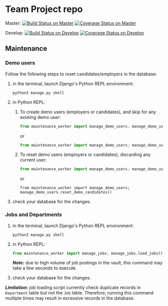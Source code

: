 # Team Project repo


Master: 
[![Build Status on Master](https://travis-ci.com/gcivil-nyu-org/fall2019-cs-gy-6063-team-one.svg?token=amzqTtkAvZH6KRzygZox&branch=master)](https://travis-ci.com/gcivil-nyu-org/fall2019-cs-gy-6063-team-one)
[![Coverage Status on Master](https://coveralls.io/repos/github/gcivil-nyu-org/fall2019-cs-gy-6063-team-one/badge.svg?branch=master&service=github)](https://coveralls.io/github/gcivil-nyu-org/fall2019-cs-gy-6063-team-one?branch=master&service=github)

Develop: 
[![Build Status on Develop](https://travis-ci.com/gcivil-nyu-org/fall2019-cs-gy-6063-team-one.svg?token=amzqTtkAvZH6KRzygZox&branch=develop)](https://travis-ci.com/gcivil-nyu-org/fall2019-cs-gy-6063-team-one)
[![Coverage Status on Develop](https://coveralls.io/repos/github/gcivil-nyu-org/fall2019-cs-gy-6063-team-one/badge.svg?branch=develop&service=github)](https://coveralls.io/github/gcivil-nyu-org/fall2019-cs-gy-6063-team-one?branch=develop&service=github)

## Maintenance


### Demo users

Follow the following steps to reset candidates/employers in the database:

1. in the terminal, launch Django's Python REPL environment:
    ```shell
    python3 manage.py shell
    ```

2. in Python REPL:

    1. To create demo users (employers or candidates), and skip for any existing demo user:
    
        ```python
        from maintenance_worker import manage_demo_users; manage_demo_users.create_demo_employers()
        ```
        
        or
        
        ```python
        from maintenance_worker import manage_demo_users; manage_demo_users.create_demo_candidates()
        ```
        
    2. To reset demo users (employers or candidates), discarding any current user:
    
        ```python
        from maintenance_worker import manage_demo_users; manage_demo_users.reset_demo_employers()
        ```

        or

        ```
        from maintenance_worker import manage_demo_users; manage_demo_users.reset_demo_candidates()
        ```

3. check your database for the changes.

### Jobs and Departments

1. in the terminal, launch Django's Python REPL environment:

     ```shell
    python3 manage.py shell
    ```

2. in Python REPL:

    ```python
    from maintenance_worker import manage_jobs; manage_jobs.load_jobs()
    ```

    ***Note:*** due to high volume of job postings in the vault, this command may take a few seconds to execute.

3. check your database for the changes.

***Limitation:*** job loading script currently check duplicate records in `Department` table but not the `Job` table. Therefore, running this command multiple times may result in excessive records in the database.

